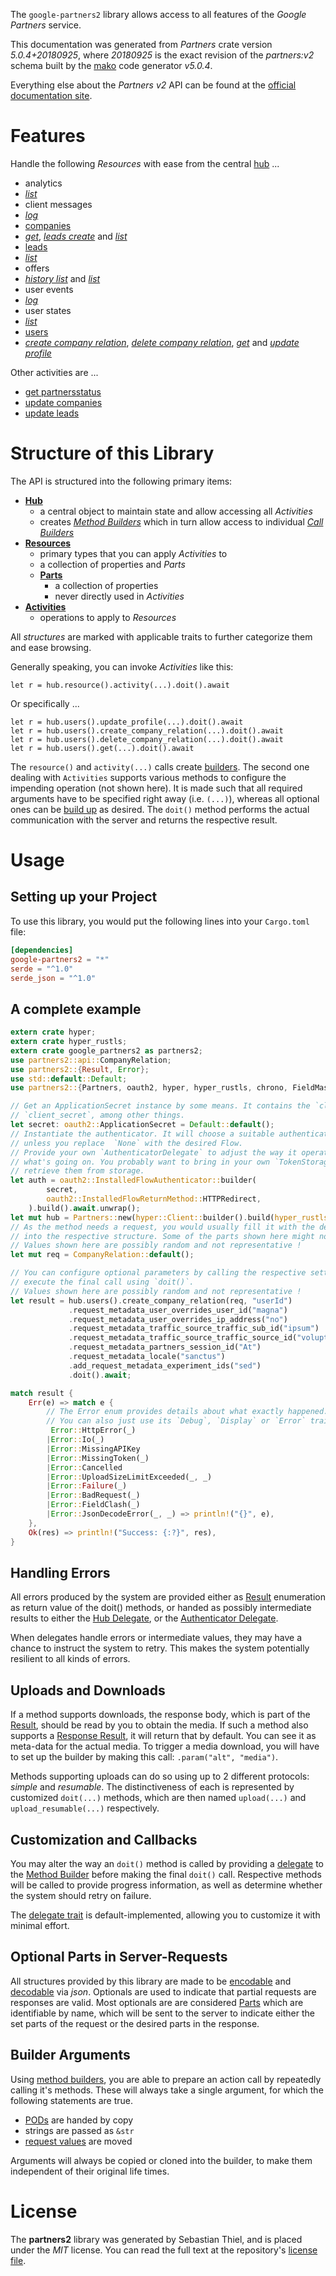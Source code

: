 <!---
DO NOT EDIT !
This file was generated automatically from 'src/generator/templates/api/README.md.mako'
DO NOT EDIT !
-->
The `google-partners2` library allows access to all features of the *Google Partners* service.

This documentation was generated from *Partners* crate version *5.0.4+20180925*, where *20180925* is the exact revision of the *partners:v2* schema built by the [mako](http://www.makotemplates.org/) code generator *v5.0.4*.

Everything else about the *Partners* *v2* API can be found at the
[official documentation site](https://developers.google.com/partners/).
# Features

Handle the following *Resources* with ease from the central [hub](https://docs.rs/google-partners2/5.0.4+20180925/google_partners2/Partners) ... 

* analytics
 * [*list*](https://docs.rs/google-partners2/5.0.4+20180925/google_partners2/api::AnalyticListCall)
* client messages
 * [*log*](https://docs.rs/google-partners2/5.0.4+20180925/google_partners2/api::ClientMessageLogCall)
* [companies](https://docs.rs/google-partners2/5.0.4+20180925/google_partners2/api::Company)
 * [*get*](https://docs.rs/google-partners2/5.0.4+20180925/google_partners2/api::CompanyGetCall), [*leads create*](https://docs.rs/google-partners2/5.0.4+20180925/google_partners2/api::CompanyLeadCreateCall) and [*list*](https://docs.rs/google-partners2/5.0.4+20180925/google_partners2/api::CompanyListCall)
* [leads](https://docs.rs/google-partners2/5.0.4+20180925/google_partners2/api::Lead)
 * [*list*](https://docs.rs/google-partners2/5.0.4+20180925/google_partners2/api::LeadListCall)
* offers
 * [*history list*](https://docs.rs/google-partners2/5.0.4+20180925/google_partners2/api::OfferHistoryListCall) and [*list*](https://docs.rs/google-partners2/5.0.4+20180925/google_partners2/api::OfferListCall)
* user events
 * [*log*](https://docs.rs/google-partners2/5.0.4+20180925/google_partners2/api::UserEventLogCall)
* user states
 * [*list*](https://docs.rs/google-partners2/5.0.4+20180925/google_partners2/api::UserStateListCall)
* [users](https://docs.rs/google-partners2/5.0.4+20180925/google_partners2/api::User)
 * [*create company relation*](https://docs.rs/google-partners2/5.0.4+20180925/google_partners2/api::UserCreateCompanyRelationCall), [*delete company relation*](https://docs.rs/google-partners2/5.0.4+20180925/google_partners2/api::UserDeleteCompanyRelationCall), [*get*](https://docs.rs/google-partners2/5.0.4+20180925/google_partners2/api::UserGetCall) and [*update profile*](https://docs.rs/google-partners2/5.0.4+20180925/google_partners2/api::UserUpdateProfileCall)

Other activities are ...

* [get partnersstatus](https://docs.rs/google-partners2/5.0.4+20180925/google_partners2/api::MethodGetPartnersstatuCall)
* [update companies](https://docs.rs/google-partners2/5.0.4+20180925/google_partners2/api::MethodUpdateCompanyCall)
* [update leads](https://docs.rs/google-partners2/5.0.4+20180925/google_partners2/api::MethodUpdateLeadCall)



# Structure of this Library

The API is structured into the following primary items:

* **[Hub](https://docs.rs/google-partners2/5.0.4+20180925/google_partners2/Partners)**
    * a central object to maintain state and allow accessing all *Activities*
    * creates [*Method Builders*](https://docs.rs/google-partners2/5.0.4+20180925/google_partners2/client::MethodsBuilder) which in turn
      allow access to individual [*Call Builders*](https://docs.rs/google-partners2/5.0.4+20180925/google_partners2/client::CallBuilder)
* **[Resources](https://docs.rs/google-partners2/5.0.4+20180925/google_partners2/client::Resource)**
    * primary types that you can apply *Activities* to
    * a collection of properties and *Parts*
    * **[Parts](https://docs.rs/google-partners2/5.0.4+20180925/google_partners2/client::Part)**
        * a collection of properties
        * never directly used in *Activities*
* **[Activities](https://docs.rs/google-partners2/5.0.4+20180925/google_partners2/client::CallBuilder)**
    * operations to apply to *Resources*

All *structures* are marked with applicable traits to further categorize them and ease browsing.

Generally speaking, you can invoke *Activities* like this:

```Rust,ignore
let r = hub.resource().activity(...).doit().await
```

Or specifically ...

```ignore
let r = hub.users().update_profile(...).doit().await
let r = hub.users().create_company_relation(...).doit().await
let r = hub.users().delete_company_relation(...).doit().await
let r = hub.users().get(...).doit().await
```

The `resource()` and `activity(...)` calls create [builders][builder-pattern]. The second one dealing with `Activities` 
supports various methods to configure the impending operation (not shown here). It is made such that all required arguments have to be 
specified right away (i.e. `(...)`), whereas all optional ones can be [build up][builder-pattern] as desired.
The `doit()` method performs the actual communication with the server and returns the respective result.

# Usage

## Setting up your Project

To use this library, you would put the following lines into your `Cargo.toml` file:

```toml
[dependencies]
google-partners2 = "*"
serde = "^1.0"
serde_json = "^1.0"
```

## A complete example

```Rust
extern crate hyper;
extern crate hyper_rustls;
extern crate google_partners2 as partners2;
use partners2::api::CompanyRelation;
use partners2::{Result, Error};
use std::default::Default;
use partners2::{Partners, oauth2, hyper, hyper_rustls, chrono, FieldMask};

// Get an ApplicationSecret instance by some means. It contains the `client_id` and 
// `client_secret`, among other things.
let secret: oauth2::ApplicationSecret = Default::default();
// Instantiate the authenticator. It will choose a suitable authentication flow for you, 
// unless you replace  `None` with the desired Flow.
// Provide your own `AuthenticatorDelegate` to adjust the way it operates and get feedback about 
// what's going on. You probably want to bring in your own `TokenStorage` to persist tokens and
// retrieve them from storage.
let auth = oauth2::InstalledFlowAuthenticator::builder(
        secret,
        oauth2::InstalledFlowReturnMethod::HTTPRedirect,
    ).build().await.unwrap();
let mut hub = Partners::new(hyper::Client::builder().build(hyper_rustls::HttpsConnectorBuilder::new().with_native_roots().https_or_http().enable_http1().build()), auth);
// As the method needs a request, you would usually fill it with the desired information
// into the respective structure. Some of the parts shown here might not be applicable !
// Values shown here are possibly random and not representative !
let mut req = CompanyRelation::default();

// You can configure optional parameters by calling the respective setters at will, and
// execute the final call using `doit()`.
// Values shown here are possibly random and not representative !
let result = hub.users().create_company_relation(req, "userId")
             .request_metadata_user_overrides_user_id("magna")
             .request_metadata_user_overrides_ip_address("no")
             .request_metadata_traffic_source_traffic_sub_id("ipsum")
             .request_metadata_traffic_source_traffic_source_id("voluptua.")
             .request_metadata_partners_session_id("At")
             .request_metadata_locale("sanctus")
             .add_request_metadata_experiment_ids("sed")
             .doit().await;

match result {
    Err(e) => match e {
        // The Error enum provides details about what exactly happened.
        // You can also just use its `Debug`, `Display` or `Error` traits
         Error::HttpError(_)
        |Error::Io(_)
        |Error::MissingAPIKey
        |Error::MissingToken(_)
        |Error::Cancelled
        |Error::UploadSizeLimitExceeded(_, _)
        |Error::Failure(_)
        |Error::BadRequest(_)
        |Error::FieldClash(_)
        |Error::JsonDecodeError(_, _) => println!("{}", e),
    },
    Ok(res) => println!("Success: {:?}", res),
}

```
## Handling Errors

All errors produced by the system are provided either as [Result](https://docs.rs/google-partners2/5.0.4+20180925/google_partners2/client::Result) enumeration as return value of
the doit() methods, or handed as possibly intermediate results to either the 
[Hub Delegate](https://docs.rs/google-partners2/5.0.4+20180925/google_partners2/client::Delegate), or the [Authenticator Delegate](https://docs.rs/yup-oauth2/*/yup_oauth2/trait.AuthenticatorDelegate.html).

When delegates handle errors or intermediate values, they may have a chance to instruct the system to retry. This 
makes the system potentially resilient to all kinds of errors.

## Uploads and Downloads
If a method supports downloads, the response body, which is part of the [Result](https://docs.rs/google-partners2/5.0.4+20180925/google_partners2/client::Result), should be
read by you to obtain the media.
If such a method also supports a [Response Result](https://docs.rs/google-partners2/5.0.4+20180925/google_partners2/client::ResponseResult), it will return that by default.
You can see it as meta-data for the actual media. To trigger a media download, you will have to set up the builder by making
this call: `.param("alt", "media")`.

Methods supporting uploads can do so using up to 2 different protocols: 
*simple* and *resumable*. The distinctiveness of each is represented by customized 
`doit(...)` methods, which are then named `upload(...)` and `upload_resumable(...)` respectively.

## Customization and Callbacks

You may alter the way an `doit()` method is called by providing a [delegate](https://docs.rs/google-partners2/5.0.4+20180925/google_partners2/client::Delegate) to the 
[Method Builder](https://docs.rs/google-partners2/5.0.4+20180925/google_partners2/client::CallBuilder) before making the final `doit()` call. 
Respective methods will be called to provide progress information, as well as determine whether the system should 
retry on failure.

The [delegate trait](https://docs.rs/google-partners2/5.0.4+20180925/google_partners2/client::Delegate) is default-implemented, allowing you to customize it with minimal effort.

## Optional Parts in Server-Requests

All structures provided by this library are made to be [encodable](https://docs.rs/google-partners2/5.0.4+20180925/google_partners2/client::RequestValue) and 
[decodable](https://docs.rs/google-partners2/5.0.4+20180925/google_partners2/client::ResponseResult) via *json*. Optionals are used to indicate that partial requests are responses 
are valid.
Most optionals are are considered [Parts](https://docs.rs/google-partners2/5.0.4+20180925/google_partners2/client::Part) which are identifiable by name, which will be sent to 
the server to indicate either the set parts of the request or the desired parts in the response.

## Builder Arguments

Using [method builders](https://docs.rs/google-partners2/5.0.4+20180925/google_partners2/client::CallBuilder), you are able to prepare an action call by repeatedly calling it's methods.
These will always take a single argument, for which the following statements are true.

* [PODs][wiki-pod] are handed by copy
* strings are passed as `&str`
* [request values](https://docs.rs/google-partners2/5.0.4+20180925/google_partners2/client::RequestValue) are moved

Arguments will always be copied or cloned into the builder, to make them independent of their original life times.

[wiki-pod]: http://en.wikipedia.org/wiki/Plain_old_data_structure
[builder-pattern]: http://en.wikipedia.org/wiki/Builder_pattern
[google-go-api]: https://github.com/google/google-api-go-client

# License
The **partners2** library was generated by Sebastian Thiel, and is placed 
under the *MIT* license.
You can read the full text at the repository's [license file][repo-license].

[repo-license]: https://github.com/Byron/google-apis-rsblob/main/LICENSE.md

